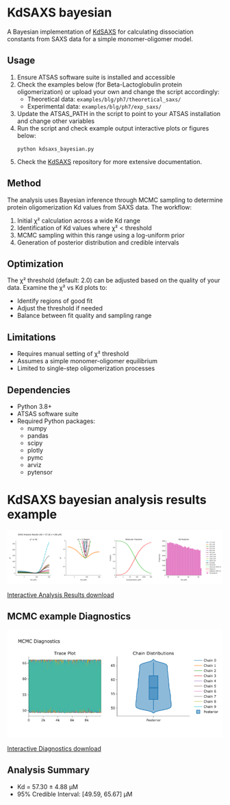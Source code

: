 
# KdSAXS bayesian
A Bayesian implementation of [KdSAXS](https://github.com/TiagoLopesGomes/KdSAXS) for calculating dissociation constants from SAXS data for a simple monomer-oligomer model.


## Usage
1. Ensure ATSAS software suite is installed and accessible
2. Check the examples below (for Beta-Lactoglobulin protein oligomerization) or upload your own and change the script accordingly:
   - Theoretical data: `examples/blg/ph7/theoretical_saxs/`
   - Experimental data: `examples/blg/ph7/exp_saxs/`
3. Update the ATSAS_PATH in the script to point to your ATSAS installation and change other variables
4. Run the script and check example output interactive plots or figures below:
   ```
   python kdsaxs_bayesian.py
   ```
5. Check the [KdSAXS](https://github.com/TiagoLopesGomes/KdSAXS) repository for more extensive documentation.

## Method
The analysis uses Bayesian inference through MCMC sampling to determine protein oligomerization Kd values from SAXS data. The workflow:
1. Initial χ² calculation across a wide Kd range
2. Identification of Kd values where χ² < threshold
3. MCMC sampling within this range using a log-uniform prior
4. Generation of posterior distribution and credible intervals

## Optimization
The χ² threshold (default: 2.0) can be adjusted based on the quality of your data. Examine the χ² vs Kd plots to:
- Identify regions of good fit
- Adjust the threshold if needed
- Balance between fit quality and sampling range

## Limitations
- Requires manual setting of χ² threshold
- Assumes a simple monomer-oligomer equilibrium
- Limited to single-step oligomerization processes

## Dependencies
- Python 3.8+
- ATSAS software suite
- Required Python packages:
  - numpy
  - pandas 
  - scipy
  - plotly
  - pymc
  - arviz
  - pytensor

# KdSAXS bayesian analysis results example


![SAXS Analysis Results](figures/saxs_analysis_results.png)

[Interactive Analysis Results download](figures/saxs_analysis_results.html)

## MCMC example Diagnostics

![SAXS Diagnostics](figures/saxs_diagnostics.png)

[Interactive Diagnostics download](figures/saxs_diagnostics.html)

## Analysis Summary
- Kd = 57.30 ± 4.88 µM
- 95% Credible Interval: [49.59, 65.67] µM